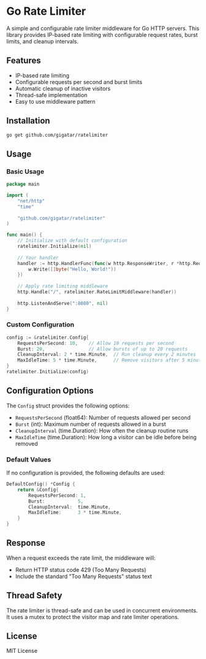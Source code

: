 # Go Rate Limiter

A simple and configurable rate limiter middleware for Go HTTP servers. This library provides IP-based rate limiting with configurable request rates, burst limits, and cleanup intervals.

## Features

- IP-based rate limiting
- Configurable requests per second and burst limits
- Automatic cleanup of inactive visitors
- Thread-safe implementation
- Easy to use middleware pattern

## Installation

```bash
go get github.com/gigatar/ratelimiter
```

## Usage

### Basic Usage

```go
package main

import (
    "net/http"
    "time"
    
    "github.com/gigatar/ratelimiter"
)

func main() {
    // Initialize with default configuration
    ratelimiter.Initialize(nil)
    
    // Your handler
    handler := http.HandlerFunc(func(w http.ResponseWriter, r *http.Request) {
        w.Write([]byte("Hello, World!"))
    })
    
    // Apply rate limiting middleware
    http.Handle("/", ratelimiter.RateLimitMiddleware(handler))
    
    http.ListenAndServe(":8080", nil)
}
```

### Custom Configuration

```go
config := &ratelimiter.Config{
    RequestsPerSecond: 10,    // Allow 10 requests per second
    Burst: 20,                // Allow bursts of up to 20 requests
    CleanupInterval: 2 * time.Minute,  // Run cleanup every 2 minutes
    MaxIdleTime: 5 * time.Minute,      // Remove visitors after 5 minutes of inactivity
}
ratelimiter.Initialize(config)
```

## Configuration Options

The `Config` struct provides the following options:

- `RequestsPerSecond` (float64): Number of requests allowed per second
- `Burst` (int): Maximum number of requests allowed in a burst
- `CleanupInterval` (time.Duration): How often the cleanup routine runs
- `MaxIdleTime` (time.Duration): How long a visitor can be idle before being removed

### Default Values

If no configuration is provided, the following defaults are used:

```go
DefaultConfig() *Config {
    return &Config{
        RequestsPerSecond: 1,
        Burst:            5,
        CleanupInterval:  time.Minute,
        MaxIdleTime:      3 * time.Minute,
    }
}
```

## Response

When a request exceeds the rate limit, the middleware will:
- Return HTTP status code 429 (Too Many Requests)
- Include the standard "Too Many Requests" status text

## Thread Safety

The rate limiter is thread-safe and can be used in concurrent environments. It uses a mutex to protect the visitor map and rate limiter operations.

## License

MIT License 